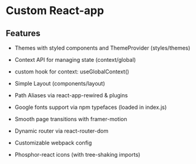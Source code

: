 # Custom React-app

## Features

- Themes with styled components and ThemeProvider (styles/themes)

- Context API for managing state (context/global)

- custom hook for context: useGlobalContext()

- Simple Layout (components/layout)

- Path Aliases via react-app-rewired & plugins

- Google fonts support via npm typefaces (loaded in index.js)

- Smooth page transitions with framer-motion

- Dynamic router via react-router-dom

- Customizable webpack config

- Phosphor-react icons (with tree-shaking imports)
